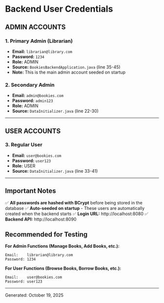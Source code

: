 # Backend User Credentials

## ADMIN ACCOUNTS

### 1. Primary Admin (Librarian)
- **Email:** `librarian@library.com`
- **Password:** `1234`
- **Role:** ADMIN
- **Source:** `BookiesBackendApplication.java` (line 35-45)
- **Note:** This is the main admin account seeded on startup

### 2. Secondary Admin
- **Email:** `admin@bookies.com`
- **Password:** `admin123`
- **Role:** ADMIN
- **Source:** `DataInitializer.java` (line 22-30)

---

## USER ACCOUNTS

### 3. Regular User
- **Email:** `user@bookies.com`
- **Password:** `user123`
- **Role:** USER
- **Source:** `DataInitializer.java` (line 33-41)

---

## Important Notes

✅ **All passwords are hashed with BCrypt** before being stored in the database
✅ **Auto-seeded on startup** - These users are automatically created when the backend starts
✅ **Login URL:** http://localhost:8080
✅ **Backend API:** http://localhost:8090

## Recommended for Testing

**For Admin Functions (Manage Books, Add Books, etc.):**
```
Email:    librarian@library.com
Password: 1234
```

**For User Functions (Browse Books, Borrow Books, etc.):**
```
Email:    user@bookies.com
Password: user123
```

---

Generated: October 19, 2025
